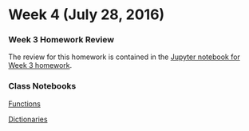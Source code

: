 # Week 4 (July 28, 2016)

### Week 3 Homework Review

The review for this homework is contained in the [Jupyter notebook for Week 3 homework](HW_review_week_3.ipynb).

### Class Notebooks

[Functions](Functions.ipynb)

[Dictionaries](Dictionaries.ipynb)
